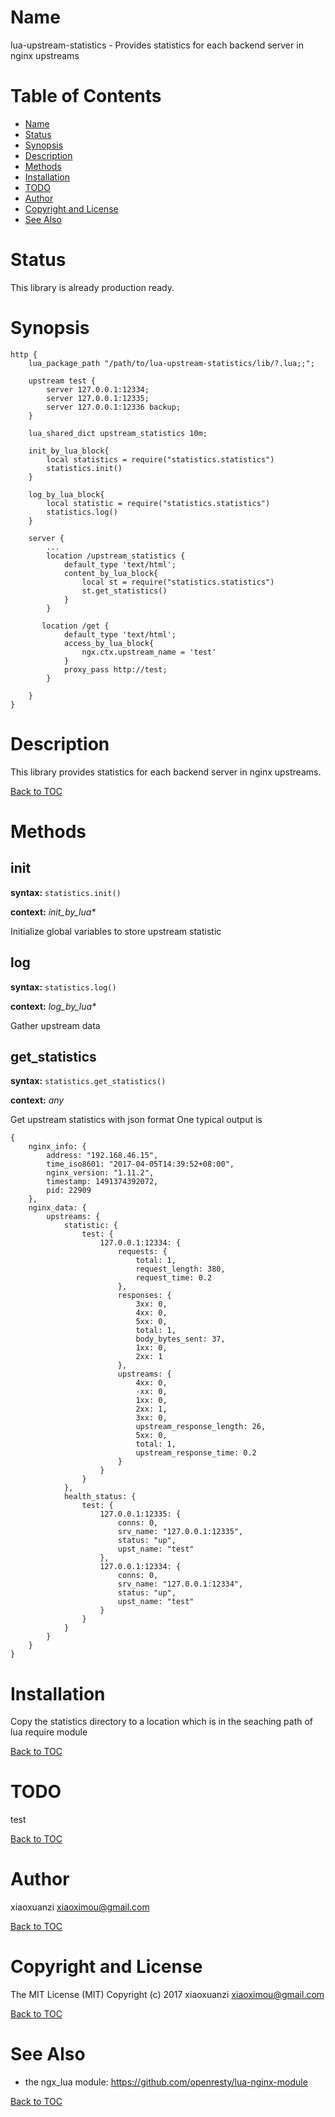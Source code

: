 Name
====

lua-upstream-statistics - Provides statistics for each backend server in nginx upstreams

Table of Contents
=================

* [Name](#name)
* [Status](#status)
* [Synopsis](#synopsis)
* [Description](#description)
* [Methods](#methods)
* [Installation](#installation)
* [TODO](#todo)
* [Author](#author)
* [Copyright and License](#copyright-and-license)
* [See Also](#see-also)

Status
======

This library  is already production ready.

Synopsis
========

```nginx
http {
    lua_package_path "/path/to/lua-upstream-statistics/lib/?.lua;;";

    upstream test {
        server 127.0.0.1:12334;
        server 127.0.0.1:12335;
        server 127.0.0.1:12336 backup;
    }
    
    lua_shared_dict upstream_statistics 10m;
    
    init_by_lua_block{
        local statistics = require("statistics.statistics")
        statistics.init()
    }   

    log_by_lua_block{
        local statistic = require("statistics.statistics")
        statistics.log()
    }

    server {
        ...
        location /upstream_statistics {
            default_type 'text/html';
            content_by_lua_block{
                local st = require("statistics.statistics")
                st.get_statistics()
            }
        }

       location /get {
            default_type 'text/html';
            access_by_lua_block{
                ngx.ctx.upstream_name = 'test'
            }
            proxy_pass http://test;
        }

    }
}
```

Description
===========

This library provides statistics for each backend server in nginx upstreams.

[Back to TOC](#table-of-contents)

Methods
=======
init
-------------
**syntax:** `statistics.init()`

**context:** *init_by_lua&#42;*

Initialize global variables to store upstream statistic 

log
-------------
**syntax:** `statistics.log()`

**context:** *log_by_lua&#42;*

Gather upstream data 

get_statistics
-------------
**syntax:** `statistics.get_statistics()`

**context:** *any*

Get upstream statistics with json format
One typical output is
```
{
	nginx_info: {
		address: "192.168.46.15",
		time_iso8601: "2017-04-05T14:39:52+08:00",
		nginx_version: "1.11.2",
		timestamp: 1491374392072,
		pid: 22909
	},
	nginx_data: {
		upstreams: {
			statistic: {
				test: {
					127.0.0.1:12334: {
						requests: {
							total: 1,
							request_length: 380,
							request_time: 0.2
						},
						responses: {
							3xx: 0,
							4xx: 0,
							5xx: 0,
							total: 1,
							body_bytes_sent: 37,
							1xx: 0,
							2xx: 1
						},
						upstreams: {
							4xx: 0,
							-xx: 0,
							1xx: 0,
							2xx: 1,
							3xx: 0,
							upstream_response_length: 26,
							5xx: 0,
							total: 1,
							upstream_response_time: 0.2
						}
					}
				}
			},
			health_status: {
				test: {
					127.0.0.1:12335: {
						conns: 0,
						srv_name: "127.0.0.1:12335",
						status: "up",
						upst_name: "test"
					},
					127.0.0.1:12334: {
						conns: 0,
						srv_name: "127.0.0.1:12334",
						status: "up",
						upst_name: "test"
					}
				}
			}
		}
	}
}
```

Installation
============
Copy the statistics directory to a location which is in the seaching path of lua require module 

[Back to TOC](#table-of-contents)

TODO
====
test

[Back to TOC](#table-of-contents)

Author
======

xiaoxuanzi xiaoximou@gmail.com

[Back to TOC](#table-of-contents)

Copyright and License
=====================
The MIT License (MIT)
Copyright (c) 2017 xiaoxuanzi xiaoximou@gmail.com

[Back to TOC](#table-of-contents)

See Also
========
* the ngx_lua module: https://github.com/openresty/lua-nginx-module

[Back to TOC](#table-of-contents)

